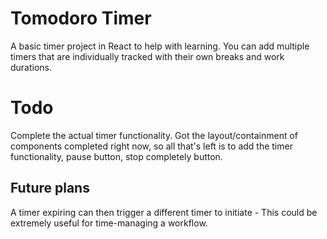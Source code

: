 # Tomodoro Timer
A basic timer project in React to help with learning. You can add multiple timers that are individually tracked with their own breaks and work durations. 

# Todo
Complete the actual timer functionality. Got the layout/containment of components completed right now, so all that's left is to add the timer functionality, pause button, stop completely button.

## Future plans 
A timer expiring can then trigger a different timer to initiate - This could be extremely useful for time-managing a workflow.

